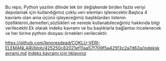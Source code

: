 Bu repo, Python yazılım dilinde tek bir değişkende birden fazla veriyi depolamak için kullandığımız çoklu veri elemları işlenecektir.Başlıca 4 kavramı olan ama üçünü işleyeceğimiz başlıklardan listenin özelliklerini,demetleri,sözlükleri ve nerede kullanabileceğimiz hakkında bilgi verilecektir.Ek olarak indeks kavramı ve bu başlıklarla bağlantısı incelenecek ve her birine python dosyası örnekleri verilecektir.

https://github.com/lenoresdead/COKLU-VERI-ELEMANLARI/blob/425250c82021ef11aa57f709f5a425f3c2a7d62a/indekskavrami.md     <a href="https://github.com/lenoresdead/COKLU-VERI-ELEMANLARI/blob/425250c82021ef11aa57f709f5a425f3c2a7d62a/indekskavrami.md">indeks kavramı için tıklayınız</a>
